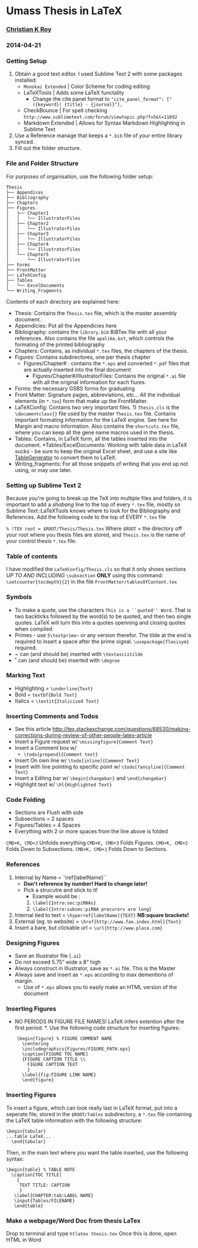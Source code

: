 # Umass Thesis in LaTeX

### [Christian K Roy](christiankroy@gmail.com) ###
### 2014-04-21 ###


### Getting Setup ###

1. Obtain a good text editor. I used Sublime Text 2 with some packages installed:
    * `Monokai Extended` | Color Scheme for coding editing
    * LaTeXTools | Adds some LaTeX functality
      * Change the cite panel format to `"cite_panel_format": ["({keyword}) {title} - {journal}"],`
    * CheckBounce | For spell checking `http://www.sublimetext.com/forum/viewtopic.php?f=5&t=11692`
    * Markdown Extended | Allows for Syntax Markdown Highlighting in Sublime Text
2. Use a Reference manage that keeps a `*.bib` file of your entire library synced.
3. Fill out the folder structure.

### File and Folder Structure ###

For purposes of organisation, use the following folder setup:

```
Thesis
├── Appendices
├── Bibliography
├── Chapters
├── Figures
│   ├── Chapter1
│   │   └── IllustratorFiles
│   ├── Chapter2
│   │   └── IllustratorFiles
│   ├── Chapter3
│   │   └── IllustratorFiles
│   ├── Chapter4
│   │   └── IllustratorFiles
│   └── Chapter5
│       └── IllustratorFiles
├── Forms
├── FrontMatter
├── LaTeXConfig
├── Tables
│   └── ExcelDocuments
└── Writing_Fragments
```
Contents of each directory are explained here:

* Thesis: Contains the `Thesis.tex` file, which is the master assembly document.
* Appendicies: Put all the Appendicies here
* Bibliography: contains the `library.bib` BiBTex file with all your references. Also contains the file `apalike.bst`, which controls the formating of the printed bibliography
* Chapters: Contains, as individual `*.tex` files, the chapters of the thesis.
* Figures: Contains subdirectores, one per thesis chapter
  * Figures/Chapter# : contains the `*.eps` and converted `*.pdf` files that are actually inserted into the final document
    * Figures/Chapter#/IllustratorFiles: Contains the original `*.ai` file with all the original information for each fiures.
* Forms: the necessary GSBS forms for graduating
* Front Matter: Signature pages, abbreviations, etc... All the individual elements (in `*.tex`) form that make up the FrontMatter.
* LaTeXConfig: Contains two very important files. 1) `Thesis.cls` is the `\documentclass{}` file used by the master `Thesis.tex` file. Contains important formating information for the LaTeX engine. See here for Margin and macro information. Also contains the `shortcuts.tex` file, where you can keep all the gene name macros used in the thesis.
* Tables: Contains, in LaTeX form, all the tables inserted into the document. 
  *Tables/ExcelDocuments: Working with table data in LaTeX sucks - be sure to keep the original Excel sheet, and use a site like [TableGenerator](http://www.tablesgenerator.com/latex_tables#) to convert them to LaTeX.
* Writing_fragments: For all those snippets of writing that you end up not using, or may use later.

### Setting up Sublime Text 2 ###

Because you're going to break up the TeX into multiple files and folders, it is important to add a *shabang* line to the top of every `*.tex` file, mostly so Sublime Text::LaTeXTools knows where to look for the Bibliography and References.  Add the following code to the top of EVERY `*.tex` file

`% !TEX root = $ROOT/Thesis/Thesis.tex` Where `$ROOT` = the directory off your root where you thesis files are stored, and `Thesis.tex` is the name of your control thesis `*.tex` file.


### Table of contents

I have modified the `LaTeXConfig/Thesis.cls` so that it only shows sections *UP TO AND INCLUDING* `\subsection` **ONLY** using this command: `\setcounter{tocdepth}{2}` in  the file `FrontMatter/tablesOfContent.tex`

### Symbols ###

+ To make a quote, use the characters `This is a ``quoted'' Word`. That is two backticks followed by the word(s) to be quoted, and then two single quotes.  LaTeX will turn this into a quotes openning and closing quotes when compiled
+ Primes - use `5\textprime~` or any version therefor. The tilde at the end is required to insert a space after the prime signal. `\usepackage{flexisym}` required.
+ ~ can (and should be) inserted with `\textasciitilde`
+ ˚ can (and should be) inserted with `\degree`

### Marking Text ###

+ Highlighting = `\underline{Text}`
+ Bold = `textbf{Bold Text}`
+ Italics = `\textit{Italicized Text}`

### Inserting Comments and Todos ###

+ See this article http://tex.stackexchange.com/questions/68530/making-corrections-during-review-of-other-people-latex-article
+ Insert a Figure request w/ `\missingfigure{Comment Text}`
+ Insert a Comment box w/
    * `\todo[prepend]{Comment text}`
+ Insert On own line w/ `\todo[inline]{Comment Text}`
+ Insert with line pointing to specific point w/ `\todo[fancyline]{Comment Text}`
+ Insert a Editing bar w/ `\begin{changebar}` and `\end{changebar}`
+ Highlight text w/ `\hl{Highlighted Text}`

### Code Folding ###

+ Sections are Flush with side
+ Subsections = 2 spaces
+ Figures/Tables = 4 Spaces
+ Everything with 2 or more spaces from the line above is folded

`CMD+K, CMD+J` Unfolds everything
`CMD+K, CMD+3` Folds Figures.
`CMD+K, CMD+2` Folds Down to Subsections.
`CMD+K, CMD+1` Folds Down to Sections.

### References ###

1. Internal by Name = `\ref{labelName}``
    + **Don't reference by number! Hard to change later!**
    + Pick a strucutre and stick to it!
      + Example would be :
      1. `\label{Intro:sec:piRNAs}`
      2. `\label{Intro:subsec:piRNA precurors are long}`      
2. Internal tied to text = `\hyperref[labelName]{TEXT}` **NB:square brackets!**
3. External (eg. to website) = `\href{http://www.fao.index.html}{Text}`
4. Insert a bare, but clickable url = `\url{http://www.place.com}`


### Designing Figures ###

* Save an Illustrator file (`.ai`)
* Do not exceed 5.75” wide x 8” high
* Always construct in Illustrator, save as `*.ai` file. This is the Master
* Always save and insert as `*.eps` according to max dementions of margin.
  * Use of `*.eps` allows you to easily make an HTML version of the document

### Inserting Figures ###

* NO PERIODS IN FIGURE FILE NAMES! LaTeX infers extention after the first period.
*. Use the following code structure for inserting figures:

```TeX
    \begin{figure} % FIGURE COMMENT NAME  
      \centering  
      \includegraphics{Figures/FIGURE_PATH.eps}  
      \caption[FIGURE TOC NAME]  
      {FIGURE CAPTION TITLE \\  
        FIGURE CAPTION TEXT  
        }  
      \label{fig:FIGURE LINK NAME}  
      \end{figure}  
```

### Inserting Figures

To insert a figure, which can look really last in LaTeX format, put into a seperate file, stored in the `$ROOT/Tables` subdirectory, a `*.tex` file containing the LaTeX table information with the following structure:

```TeX
\begin{tabular}
...table LaTeX...
  \end{tabular}
```

Then, in the main text where you want the table inserted, use the following syntax:

```TeX
\begin{table} % TABLE NOTE
  \caption[TOC TITLE] 
    {
     TEXT TITLE: CAPTION
     }
   \label{CHAPTER:tab:LABEL NAME}
   \input{Tables/FILENAME}
   \end{table}
```

### Make a webpage/Word Doc from thesis LaTex ###

Drop to terminal and type `htlatex thesis.tex`
Once this is done, open HTML in Word



